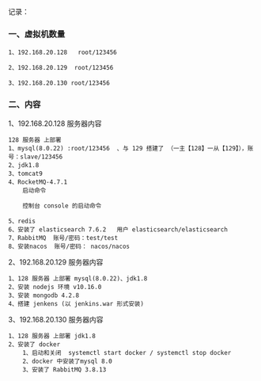 记录：

### 一、虚拟机数量

```text
1、192.168.20.128   root/123456   

2、192.168.20.129  root/123456

3、192.168.20.130 root/123456
```

### 二、内容

1、192.168.20.128 服务器内容

```
128 服务器 上部署 
1、mysql(8.0.22) :root/123456  、与 129 搭建了 （一主【128】一从【129】），账号：slave/123456
2、jdk1.8
3、tomcat9
4、RocketMQ-4.7.1
	启动命令
	
	控制台 console 的启动命令
	
5、redis
6、安装了 elasticsearch 7.6.2   用户 elasticsearch/elasticsearch 
7、RabbitMQ  账号/密码：test/test 
8、安装nacos  账号/密码： nacos/nacos 

```

2、192.168.20.129 服务器内容

```
1、128 服务器 上部署 mysql(8.0.22)、jdk1.8
2、安装 nodejs 环境 v10.16.0 
3、安装 mongodb 4.2.8
4、搭建 jenkens (以 jenkins.war 形式安装)
```

3、192.168.20.130 服务器内容

```
1、128 服务器 上部署 jdk1.8
2、安装了 docker 
	1、启动和关闭  systemctl start docker / systemctl stop docker 
	2、docker 中安装了mysql 8.0
	3、安装了 RabbitMQ 3.8.13
```


